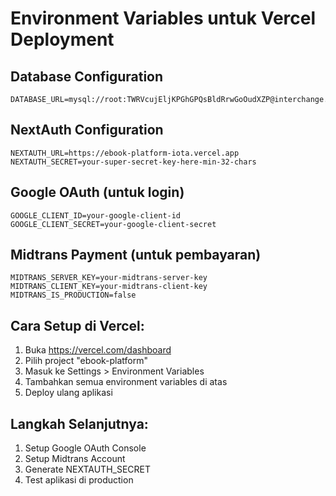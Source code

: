 # Environment Variables untuk Vercel Deployment

## Database Configuration
```
DATABASE_URL=mysql://root:TWRVcujEljKPGhGPQsBldRrwGoOudXZP@interchange.proxy.rlwy.net:46988/railway
```

## NextAuth Configuration
```
NEXTAUTH_URL=https://ebook-platform-iota.vercel.app
NEXTAUTH_SECRET=your-super-secret-key-here-min-32-chars
```

## Google OAuth (untuk login)
```
GOOGLE_CLIENT_ID=your-google-client-id
GOOGLE_CLIENT_SECRET=your-google-client-secret
```

## Midtrans Payment (untuk pembayaran)
```
MIDTRANS_SERVER_KEY=your-midtrans-server-key
MIDTRANS_CLIENT_KEY=your-midtrans-client-key
MIDTRANS_IS_PRODUCTION=false
```

## Cara Setup di Vercel:
1. Buka https://vercel.com/dashboard
2. Pilih project "ebook-platform"
3. Masuk ke Settings > Environment Variables
4. Tambahkan semua environment variables di atas
5. Deploy ulang aplikasi

## Langkah Selanjutnya:
1. Setup Google OAuth Console
2. Setup Midtrans Account
3. Generate NEXTAUTH_SECRET
4. Test aplikasi di production
